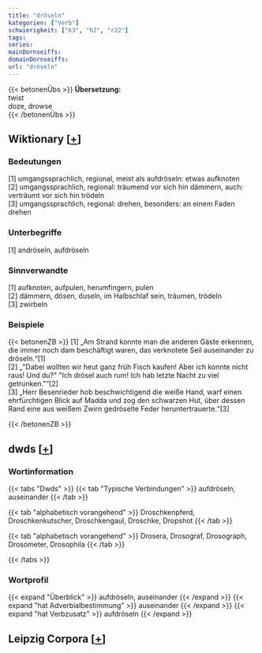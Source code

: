 ```yaml
---
title: "dröseln"
kategorien: ["Verb"]
schwierigkeit: ["k3", "h2", "r22"]
tags:
series:
mainDornseiffs:
domainDornseiffs:
url: "dröseln"
---
```


{{< betonenÜbs >}}
**Übersetzung:**  
twist  
doze, drowse  
{{< /betonenÜbs >}}

## Wiktionary [[+](https://de.wiktionary.org/wiki/dröseln)]

### Bedeutungen
[1] umgangssprachlich, regional, meist als aufdröseln: etwas aufknoten  
[2] umgangssprachlich, regional: träumend vor sich hin dämmern, auch: verträumt vor sich hin trödeln  
[3] umgangssprachlich, regional: drehen, besonders: an einem Faden drehen  

### Unterbegriffe
[1] andröseln, aufdröseln  

### Sinnverwandte
[1] aufknoten, aufpulen, herumfingern, pulen  
[2] dämmern, dösen, duseln, im Halbschlaf sein, träumen, trödeln  
[3] zwirbeln  

### Beispiele
{{< betonenZB >}}
[1] „Am Strand konnte man die anderen Gäste erkennen, die immer noch dam beschäftigt waren, das verknotete Seil auseinander zu dröseln.“[1]  
[2] „"Dabei wollten wir heut ganz früh Fisch kaufen! Aber ich konnte nicht raus! Und du?" "Ich drösel auch rum! Ich hab letzte Nacht zu viel getrunken."“[2]  
[3] „Herr Besenrieder hob beschwichtigend die weiße Hand, warf einen ehrfürchtigen Blick auf Madda und zog den schwarzen Hut, über dessen Rand eine aus weißem Zwirn gedröselte Feder heruntertrauerte.“[3]  

{{< /betonenZB >}}


## dwds [[+](https://www.dwds.de/wb/dröseln)]

### Wortinformation
{{< tabs "Dwds" >}}
{{< tab "Typische Verbindungen" >}}
aufdröseln, auseinander
{{< /tab >}}

{{< tab "alphabetisch vorangehend" >}}
Droschkenpferd, Droschkenkutscher, Droschkengaul, Droschke, Dropshot
{{< /tab >}}

{{< tab "alphabetisch vorangehend" >}}
Drosera, Drosograf, Drosograph, Drosometer, Drosophila
{{< /tab >}}

{{< /tabs >}}

### Wortprofil
{{< expand "Überblick" >}} aufdröseln, auseinander {{< /expand >}}
{{< expand "hat Adverbialbestimmung" >}} auseinander {{< /expand >}}
{{< expand "hat Verbzusatz" >}} aufdröseln {{< /expand >}}

## Leipzig Corpora [[+](https://corpora.uni-leipzig.de/en/res?word=dröseln&corpusId=deu_newscrawl-public_2018)]

